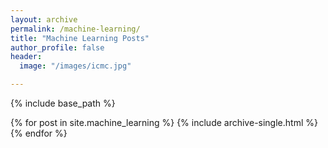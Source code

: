 ```yaml
---
layout: archive
permalink: /machine-learning/
title: "Machine Learning Posts"
author_profile: false
header:
  image: "/images/icmc.jpg"

---
```



{% include base_path %}


{% for post in site.machine_learning %}
  {% include archive-single.html %}
{% endfor %}
